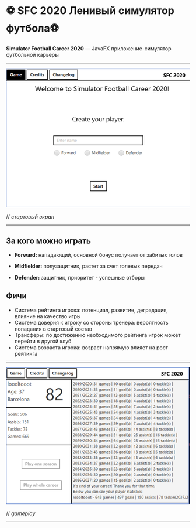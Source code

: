 # ⚽ SFC 2020 Ленивый симулятор футбола⚽

__Simulator Football Career 2020__ — JavaFX приложение-симулятор футбольной карьеры

---

![](https://github.com/loooltooot/SFC/blob/master/img/Screenshot_191.png)

// _стартовый экран_

---

## За кого можно играть

* __Forward:__ нападающий, основной бонус получает от забитых голов

* __Midfielder:__ полузащитник, растет за счет голевых передач

* __Defender:__ защитник, приоритет - успешные отборы

## Фичи

* Система рейтинга игрока: потенциал, развитие, деградация, влияние на качество игры
* Система доверия к игроку со стороны тренера: вероятность попадания в стартовый состав
* Трансферы: по достижению необходимого рейтинга игрок может перейти в другой клуб
* Система возраста игрока: возраст напрямую влияет на рост рейтинга

---

![](https://github.com/loooltooot/SFC/blob/master/img/Screenshot_192.png)

// _gameplay_

---
